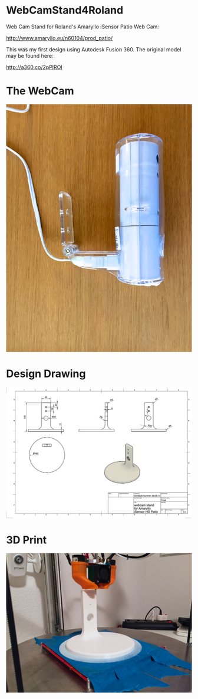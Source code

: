 # WebCamStand4Roland
Web Cam Stand for Roland's Amaryllo iSensor Patio Web Cam: 

   http://www.amaryllo.eu/n60104/prod_patio/

This was my first design using Autodesk Fusion 360. The original model may be found here:

   http://a360.co/2pPlROI

# The WebCam
![The WebCam](WebCamStand4Roland_01.jpg)

# Design Drawing
![Design Drawing](WebCam_Stand_Drawing_v3.png)

# 3D Print
![printing WebCamStand](WebCamStand4Roland_02.jpg)
